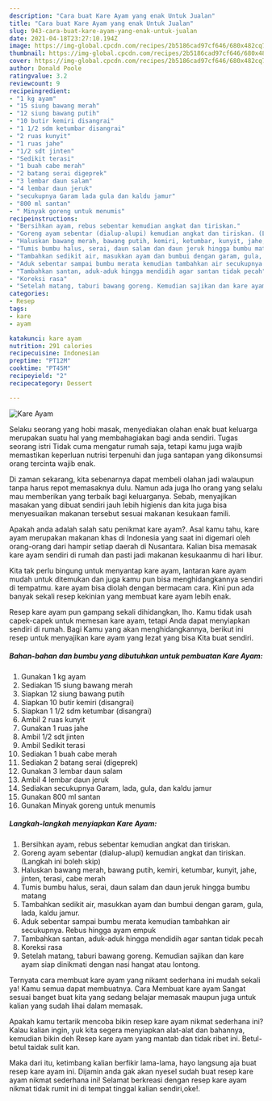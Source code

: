 ```yaml
---
description: "Cara buat Kare Ayam yang enak Untuk Jualan"
title: "Cara buat Kare Ayam yang enak Untuk Jualan"
slug: 943-cara-buat-kare-ayam-yang-enak-untuk-jualan
date: 2021-04-18T23:27:10.194Z
image: https://img-global.cpcdn.com/recipes/2b5186cad97cf646/680x482cq70/kare-ayam-foto-resep-utama.jpg
thumbnail: https://img-global.cpcdn.com/recipes/2b5186cad97cf646/680x482cq70/kare-ayam-foto-resep-utama.jpg
cover: https://img-global.cpcdn.com/recipes/2b5186cad97cf646/680x482cq70/kare-ayam-foto-resep-utama.jpg
author: Donald Poole
ratingvalue: 3.2
reviewcount: 9
recipeingredient:
- "1 kg ayam"
- "15 siung bawang merah"
- "12 siung bawang putih"
- "10 butir kemiri disangrai"
- "1 1/2 sdm ketumbar disangrai"
- "2 ruas kunyit"
- "1 ruas jahe"
- "1/2 sdt jinten"
- "Sedikit terasi"
- "1 buah cabe merah"
- "2 batang serai digeprek"
- "3 lembar daun salam"
- "4 lembar daun jeruk"
- "secukupnya Garam lada gula dan kaldu jamur"
- "800 ml santan"
- " Minyak goreng untuk menumis"
recipeinstructions:
- "Bersihkan ayam, rebus sebentar kemudian angkat dan tiriskan."
- "Goreng ayam sebentar (dialup-alupi) kemudian angkat dan tiriskan. (Langkah ini boleh skip)"
- "Haluskan bawang merah, bawang putih, kemiri, ketumbar, kunyit, jahe, jinten, terasi, cabe merah"
- "Tumis bumbu halus, serai, daun salam dan daun jeruk hingga bumbu matang"
- "Tambahkan sedikit air, masukkan ayam dan bumbui dengan garam, gula, lada, kaldu jamur."
- "Aduk sebentar sampai bumbu merata kemudian tambahkan air secukupnya. Rebus hingga ayam empuk"
- "Tambahkan santan, aduk-aduk hingga mendidih agar santan tidak pecah"
- "Koreksi rasa"
- "Setelah matang, taburi bawang goreng. Kemudian sajikan dan kare ayam siap dinikmati dengan nasi hangat atau lontong."
categories:
- Resep
tags:
- kare
- ayam

katakunci: kare ayam 
nutrition: 291 calories
recipecuisine: Indonesian
preptime: "PT12M"
cooktime: "PT45M"
recipeyield: "2"
recipecategory: Dessert

---
```



![Kare Ayam](https://img-global.cpcdn.com/recipes/2b5186cad97cf646/680x482cq70/kare-ayam-foto-resep-utama.jpg)

Selaku seorang yang hobi masak, menyediakan olahan enak buat keluarga merupakan suatu hal yang membahagiakan bagi anda sendiri. Tugas seorang istri Tidak cuma mengatur rumah saja, tetapi kamu juga wajib memastikan keperluan nutrisi terpenuhi dan juga santapan yang dikonsumsi orang tercinta wajib enak.

Di zaman  sekarang, kita sebenarnya dapat membeli olahan jadi walaupun tanpa harus repot memasaknya dulu. Namun ada juga lho orang yang selalu mau memberikan yang terbaik bagi keluarganya. Sebab, menyajikan masakan yang dibuat sendiri jauh lebih higienis dan kita juga bisa menyesuaikan makanan tersebut sesuai makanan kesukaan famili. 



Apakah anda adalah salah satu penikmat kare ayam?. Asal kamu tahu, kare ayam merupakan makanan khas di Indonesia yang saat ini digemari oleh orang-orang dari hampir setiap daerah di Nusantara. Kalian bisa memasak kare ayam sendiri di rumah dan pasti jadi makanan kesukaanmu di hari libur.

Kita tak perlu bingung untuk menyantap kare ayam, lantaran kare ayam mudah untuk ditemukan dan juga kamu pun bisa menghidangkannya sendiri di tempatmu. kare ayam bisa diolah dengan bermacam cara. Kini pun ada banyak sekali resep kekinian yang membuat kare ayam lebih enak.

Resep kare ayam pun gampang sekali dihidangkan, lho. Kamu tidak usah capek-capek untuk memesan kare ayam, tetapi Anda dapat menyiapkan sendiri di rumah. Bagi Kamu yang akan menghidangkannya, berikut ini resep untuk menyajikan kare ayam yang lezat yang bisa Kita buat sendiri.

<!--inarticleads1-->

##### Bahan-bahan dan bumbu yang dibutuhkan untuk pembuatan Kare Ayam:

1. Gunakan 1 kg ayam
1. Sediakan 15 siung bawang merah
1. Siapkan 12 siung bawang putih
1. Siapkan 10 butir kemiri (disangrai)
1. Siapkan 1 1/2 sdm ketumbar (disangrai)
1. Ambil 2 ruas kunyit
1. Gunakan 1 ruas jahe
1. Ambil 1/2 sdt jinten
1. Ambil Sedikit terasi
1. Sediakan 1 buah cabe merah
1. Sediakan 2 batang serai (digeprek)
1. Gunakan 3 lembar daun salam
1. Ambil 4 lembar daun jeruk
1. Sediakan secukupnya Garam, lada, gula, dan kaldu jamur
1. Gunakan 800 ml santan
1. Gunakan  Minyak goreng untuk menumis




<!--inarticleads2-->

##### Langkah-langkah menyiapkan Kare Ayam:

1. Bersihkan ayam, rebus sebentar kemudian angkat dan tiriskan.
1. Goreng ayam sebentar (dialup-alupi) kemudian angkat dan tiriskan. (Langkah ini boleh skip)
1. Haluskan bawang merah, bawang putih, kemiri, ketumbar, kunyit, jahe, jinten, terasi, cabe merah
1. Tumis bumbu halus, serai, daun salam dan daun jeruk hingga bumbu matang
1. Tambahkan sedikit air, masukkan ayam dan bumbui dengan garam, gula, lada, kaldu jamur.
1. Aduk sebentar sampai bumbu merata kemudian tambahkan air secukupnya. Rebus hingga ayam empuk
1. Tambahkan santan, aduk-aduk hingga mendidih agar santan tidak pecah
1. Koreksi rasa
1. Setelah matang, taburi bawang goreng. Kemudian sajikan dan kare ayam siap dinikmati dengan nasi hangat atau lontong.




Ternyata cara membuat kare ayam yang nikamt sederhana ini mudah sekali ya! Kamu semua dapat membuatnya. Cara Membuat kare ayam Sangat sesuai banget buat kita yang sedang belajar memasak maupun juga untuk kalian yang sudah lihai dalam memasak.

Apakah kamu tertarik mencoba bikin resep kare ayam nikmat sederhana ini? Kalau kalian ingin, yuk kita segera menyiapkan alat-alat dan bahannya, kemudian bikin deh Resep kare ayam yang mantab dan tidak ribet ini. Betul-betul taidak sulit kan. 

Maka dari itu, ketimbang kalian berfikir lama-lama, hayo langsung aja buat resep kare ayam ini. Dijamin anda gak akan nyesel sudah buat resep kare ayam nikmat sederhana ini! Selamat berkreasi dengan resep kare ayam nikmat tidak rumit ini di tempat tinggal kalian sendiri,oke!.

